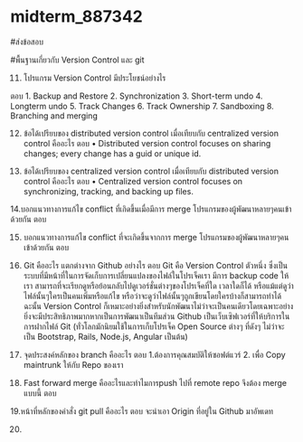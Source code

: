 # midterm_887342

#ส่งข้อสอบ

#พื้นฐานเกี่ยวกับ Version Control และ git

11. โปรแกรม Version Control มีประโยชน์อย่างไร

ตอบ	1. Backup and Restore
	2. Synchronization 
	3. Short-term undo
	4. Longterm undo 
	5. Track Changes
	6. Track Ownership
	7. Sandboxing
	8. Branching and merging
	
12. ข้อได้เปรียบของ distributed version control เมื่อเทียบกับ centralized version control คืออะไร
ตอบ	• Distributed version control focuses on sharing changes; every change has a guid or unique id.

13. ข้อได้เปรียบของ centralized version control เมื่อเทียบกับ distributed version control คืออะไร
ตอบ	• Centralized version control focuses on synchronizing, tracking, and backing up files.

14.บอกแนวทางการแก้ไข conflict ที่เกิดขึ้นเมื่อมีการ merge โปรแกรมของผู้พัฒนาหลายๆคนเข้าด้วยกัน
ตอบ

15. บอกแนวทางการแก้ไข conflict ที่จะเกิดขึ้นจากการ merge โปรแกรมของผู้พัฒนาหลายๆคนเข้าด้วยกัน
ตอบ

16. Git คืออะไร แตกต่างจาก Github อย่างไร
ตอบ Git คือ Version Control ตัวหนึ่ง ซึ่งเป็นระบบที่มีหน้าที่ในการจัดเก็บการเปลี่ยนแปลงของไฟล์ในโปรเจ็คเรา มีการ backup code ให้เรา สามารถที่จะเรียกดูหรือย้อนกลับไปดูเวอร์ชั่นต่างๆของโปรเจ็คที่ใด เวลาใดก็ได้ หรือแม้แต่ดูว่าไฟล์นั้นๆใครเป็นคนเพิ่มหรือแก้ไข หรือว่าจะดูว่าไฟล์นั้นๆถูกเขียนโดยใครบ้างก็สามารถทำได้ ฉะนั้น Version Control ก็เหมาะอย่างยิ่งสำหรับนักพัฒนาไม่ว่าจะเป็นคนเดียวโดยเฉพาะอย่างยิ่งจะมีประสิทธิภาพมากหากเป็นการพัฒนาเป็นทีมส่วน Github เป็นเว็บเซิฟเวอร์ที่ให้บริการในการฝากไฟล์ Git (ทั่วโลกมักนิยมใช้ในการเก็บโปรเจ็ค Open Source ต่างๆ ที่ดังๆ ไม่ว่าจะเป็น Bootstrap, Rails, Node.js, Angular เป็นต้น)

17. จุดประสงค์หลักของ branch คืออะไร
ตอบ	1.ต้องการคุณสมบัติให้ซอฟต์แวร์
	2. เพื่อ Copy maintrunk ให้กับ Repo ของเรา
	
18. Fast forward merge คืออะไรและทำไมการpush ไปที่ remote repo จึงต้อง merge แบบนี้
ตอบ	

19.หน้าที่หลักของคำสั่ง git pull คืออะไร
ตอบ จะนำเอา Origin ที่อยู่ใน Github มาอัพเดท

20.


